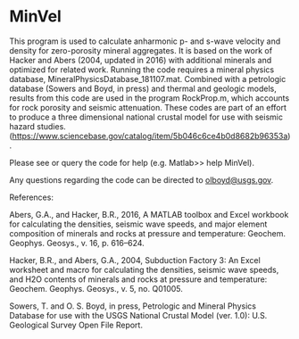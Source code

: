 # MinVel
This program is used to calculate anharmonic p- and s-wave velocity and density for zero-porosity mineral aggregates. It is based on the work of Hacker and Abers (2004, updated in 2016) with additional minerals and optimized for related work. Running the code requires a mineral physics database, MineralPhysicsDatabase_181107.mat. Combined with a petrologic database (Sowers and Boyd, in press) and thermal and geologic models, results from this code are used in the program RockProp.m, which accounts for rock porosity and seismic attenuation. These codes are part of an effort to produce a three dimensional national crustal model for use with seismic hazard studies. (https://www.sciencebase.gov/catalog/item/5b046c6ce4b0d8682b96353a).

Please see or query the code for help (e.g. Matlab>> help MinVel).

Any questions regarding the code can be directed to olboyd@usgs.gov.

References:

Abers, G.A., and Hacker, B.R., 2016, A MATLAB toolbox and Excel workbook for calculating the densities, seismic wave speeds, and major element composition of minerals and rocks at pressure and temperature: Geochem. Geophys. Geosys., v. 16, p. 616–624.

Hacker, B.R., and Abers, G.A., 2004, Subduction Factory 3: An Excel worksheet and macro for calculating the densities, seismic wave speeds, and H2O contents of minerals and rocks at pressure and temperature: Geochem. Geophys. Geosys., v. 5, no. Q01005.

Sowers, T. and O. S. Boyd, in press, Petrologic and Mineral Physics Database for use with the USGS National Crustal Model (ver. 1.0): U.S. Geological Survey Open File Report.
